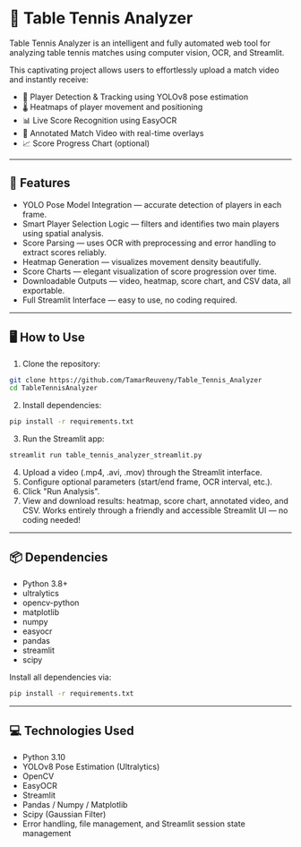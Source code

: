 # 🏓 Table Tennis Analyzer

Table Tennis Analyzer is an intelligent and fully automated web tool for analyzing table tennis matches using computer vision, OCR, and Streamlit.

This captivating project allows users to effortlessly upload a match video and instantly receive:
- 🎯 Player Detection & Tracking using YOLOv8 pose estimation
- 🌡️ Heatmaps of player movement and positioning
- 📊 Live Score Recognition using EasyOCR
- 🎥 Annotated Match Video with real-time overlays
- 📈 Score Progress Chart (optional)

---

## 🚀 Features

- YOLO Pose Model Integration — accurate detection of players in each frame.
- Smart Player Selection Logic — filters and identifies two main players using spatial analysis.
- Score Parsing — uses OCR with preprocessing and error handling to extract scores reliably.
- Heatmap Generation — visualizes movement density beautifully.
- Score Charts — elegant visualization of score progression over time.
- Downloadable Outputs — video, heatmap, score chart, and CSV data, all exportable.
- Full Streamlit Interface — easy to use, no coding required.

---

## 🖥️ How to Use

1. Clone the repository:
   
```bash
git clone https://github.com/TamarReuveny/Table_Tennis_Analyzer
cd TableTennisAnalyzer
```
2. Install dependencies:
   
```bash
pip install -r requirements.txt
```
3. Run the Streamlit app:
   
```bash
streamlit run table_tennis_analyzer_streamlit.py
```
4. Upload a video (.mp4, .avi, .mov) through the Streamlit interface.
5. Configure optional parameters (start/end frame, OCR interval, etc.).
6. Click "Run Analysis".
7. View and download results: heatmap, score chart, annotated video, and CSV.
   Works entirely through a friendly and accessible Streamlit UI — no coding needed!

---

## 📦 Dependencies

- Python 3.8+
- ultralytics
- opencv-python
- matplotlib
- numpy
- easyocr
- pandas
- streamlit
- scipy

Install all dependencies via:
```bash
pip install -r requirements.txt
```

---

## 💻 Technologies Used

- Python 3.10
- YOLOv8 Pose Estimation (Ultralytics)
- OpenCV
- EasyOCR
- Streamlit
- Pandas / Numpy / Matplotlib
- Scipy (Gaussian Filter)
- Error handling, file management, and Streamlit session state management

